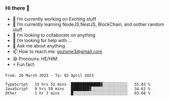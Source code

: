 ### Hi there 👋

<!--
**charlieScript/charlieScript** is a ✨ _special_ ✨ repository because its `README.md` (this file) appears on your GitHub profile.

Here are some ideas to get you started: -->

- 🔭 I’m currently working on Exciting stuff
- 🌱 I’m currently learning NodeJS,NestJS, BlockChain, and oother random stuff
- 👯 I’m looking to collaborate on anything
- 🤔 I’m looking for help with ...
- 💬 Ask me about anything
- 📫 How to reach me: gozione3@gmail.com
- 😄 Pronouns: HE/HIM
- ⚡ Fun fact: 
<!--START_SECTION:waka-->

```text
From: 26 March 2023 - To: 02 April 2023

TypeScript   15 hrs 52 mins  █████████████▓░░░░░░░░░░░   55.03 %
JavaScript   9 hrs 59 mins   ████████▓░░░░░░░░░░░░░░░░   34.62 %
Other        1 hr 3 mins     █░░░░░░░░░░░░░░░░░░░░░░░░   03.68 %
```

<!--END_SECTION:waka-->
